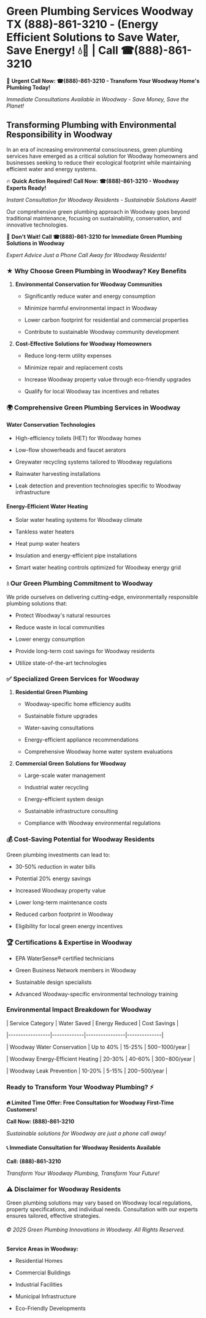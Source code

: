 # Green Plumbing Services Woodway TX (888)-861-3210 - (Energy Efficient Solutions to Save Water, Save Energy! 💧🌿 | Call ☎(888)-861-3210

🚨 **Urgent Call Now: ☎(888)-861-3210 - Transform Your Woodway Home's Plumbing Today!**
*Immediate Consultations Available in Woodway - Save Money, Save the Planet!*

## Transforming Plumbing with Environmental Responsibility in Woodway

In an era of increasing environmental consciousness, green plumbing services have emerged as a critical solution for Woodway homeowners and businesses seeking to reduce their ecological footprint while maintaining efficient water and energy systems. 

🔥 **Quick Action Required! Call Now: ☎(888)-861-3210 - Woodway Experts Ready!**
*Instant Consultation for Woodway Residents - Sustainable Solutions Await!*

Our comprehensive green plumbing approach in Woodway goes beyond traditional maintenance, focusing on sustainability, conservation, and innovative technologies.

🚨 **Don't Wait! Call ☎(888)-861-3210 for Immediate Green Plumbing Solutions in Woodway**
*Expert Advice Just a Phone Call Away for Woodway Residents!*

### ★ Why Choose Green Plumbing in Woodway? Key Benefits

1. **Environmental Conservation for Woodway Communities** 
   - Significantly reduce water and energy consumption
   - Minimize harmful environmental impact in Woodway
   - Lower carbon footprint for residential and commercial properties
   - Contribute to sustainable Woodway community development

2. **Cost-Effective Solutions for Woodway Homeowners** 
   - Reduce long-term utility expenses
   - Minimize repair and replacement costs
   - Increase Woodway property value through eco-friendly upgrades
   - Qualify for local Woodway tax incentives and rebates

### 🌍 Comprehensive Green Plumbing Services in Woodway

#### Water Conservation Technologies
- High-efficiency toilets (HET) for Woodway homes
- Low-flow showerheads and faucet aerators
- Greywater recycling systems tailored to Woodway regulations
- Rainwater harvesting installations
- Leak detection and prevention technologies specific to Woodway infrastructure

#### Energy-Efficient Water Heating
- Solar water heating systems for Woodway climate
- Tankless water heaters
- Heat pump water heaters
- Insulation and energy-efficient pipe installations
- Smart water heating controls optimized for Woodway energy grid

### 💧 Our Green Plumbing Commitment to Woodway

We pride ourselves on delivering cutting-edge, environmentally responsible plumbing solutions that:
- Protect Woodway's natural resources
- Reduce waste in local communities
- Lower energy consumption
- Provide long-term cost savings for Woodway residents
- Utilize state-of-the-art technologies

### ✅ Specialized Green Services for Woodway

1. **Residential Green Plumbing**
   - Woodway-specific home efficiency audits
   - Sustainable fixture upgrades
   - Water-saving consultations
   - Energy-efficient appliance recommendations
   - Comprehensive Woodway home water system evaluations

2. **Commercial Green Solutions for Woodway**
   - Large-scale water management
   - Industrial water recycling
   - Energy-efficient system design
   - Sustainable infrastructure consulting
   - Compliance with Woodway environmental regulations

### 💰 Cost-Saving Potential for Woodway Residents

Green plumbing investments can lead to:
- 30-50% reduction in water bills
- Potential 20% energy savings
- Increased Woodway property value
- Lower long-term maintenance costs
- Reduced carbon footprint in Woodway
- Eligibility for local green energy incentives

### 🏆 Certifications & Expertise in Woodway

- EPA WaterSense® certified technicians
- Green Business Network members in Woodway
- Sustainable design specialists
- Advanced Woodway-specific environmental technology training

### Environmental Impact Breakdown for Woodway

| Service Category | Water Saved | Energy Reduced | Cost Savings |
|-----------------|-------------|----------------|--------------|
| Woodway Water Conservation | Up to 40% | 15-25% | $500-$1000/year |
| Woodway Energy-Efficient Heating | 20-30% | 40-60% | $300-$800/year |
| Woodway Leak Prevention | 10-20% | 5-15% | $200-$500/year |

### Ready to Transform Your Woodway Plumbing? ⚡

**🔥 Limited Time Offer: Free Consultation for Woodway First-Time Customers!**

**Call Now: (888)-861-3210**
*Sustainable solutions for Woodway are just a phone call away!*

#### 📞 Immediate Consultation for Woodway Residents Available

**Call: (888)-861-3210**
*Transform Your Woodway Plumbing, Transform Your Future!*

### ⚠️ Disclaimer for Woodway Residents

Green plumbing solutions may vary based on Woodway local regulations, property specifications, and individual needs. Consultation with our experts ensures tailored, effective strategies.

###### © 2025 Green Plumbing Innovations in Woodway. All Rights Reserved.

**Service Areas in Woodway:** 
- Residential Homes
- Commercial Buildings
- Industrial Facilities
- Municipal Infrastructure
- Eco-Friendly Developments